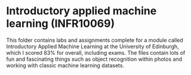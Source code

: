 # Introductory applied machine learning (INFR10069)

This folder contains labs and assignments complete for a module called Introductory Applied Machine Learning at the University of Edinburgh, which I scored 83% for overall, including exams. The files contain lots of fun and fascinating things such as object recognition within photos and working with classic machine learning datasets. 
